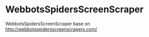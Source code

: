 WebbotsSpidersScreenScraper
===========================

WebbotsSpidersScreenScraper base on http://webbotsspidersscreenscrapers.com/
